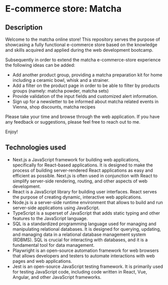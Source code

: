 # E-commerce store: Matcha

## Description

Welcome to the matcha online store! This repository serves the purpose of showcasing a fully functional e-commerce store based on the knowledge and skills acquired and applied during the web development bootcamp.

Subsequently in order to extend the matcha e-commerce-store experience the following ideas can be added:

- Add another product group, providing a matcha preparation kit for home including a ceramic bowl, whisk and a strainer.
- Add a filter on the product page in order to be able to filter by products groups (namely: matcha powder, matcha sets)
- Provide validation of the input fields and customized alert information.
- Sign up for a newsletter to be informed about matcha related events in Vienna, shop discounts, matcha recipes

Please take your time and browse through the web application. If you have any feedback or suggestions, please feel free to reach out to me.

Enjoy!

## Technologies used

- Next.js a JavaScript framework for building web applications, specifically for React-based applications. It is designed to make the process of building server-rendered React applications as easy and efficient as possible. Next.js is often used in conjunction with React to simplify server-side rendering, routing, and other aspects of web development.
- React is a JavaScript library for building user interfaces. React serves the purpose of creating dynamic, interactive web applications.
- Node.js is a server-side runtime environment that allows to build and run server-side applications using JavaScript.
- TypeScript is a superset of JavaScript that adds static typing and other features to the JavaScript language.
- SQL is a standardized programming language used for managing and manipulating relational databases. It is designed for querying, updating, and managing data in a relational database management system (RDBMS). SQL is crucial for interacting with databases, and it is a fundamental tool for data management.
- Playwright is an open-source automation framework for web browsers that allows developers and testers to automate interactions with web pages and web applications.
- Jest is an open-source JavaScript testing framework. It is primarily used for testing JavaScript code, including code written in React, Vue, Angular, and other JavaScript frameworks.
